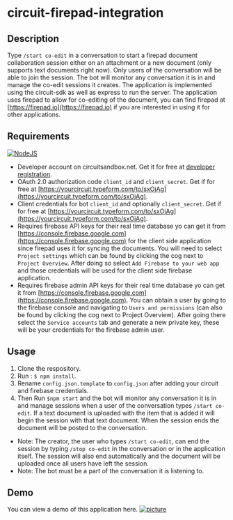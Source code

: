 circuit-firepad-integration
==================================

## Description
Type `/start co-edit` in a conversation to start a firepad document collaboration session either on an attachment or a new document (only supports text documents right now). Only users of the conversation will be able to join the session. The bot will monitor any conversation it is in and manage the co-edit sessions it creates. The application is implemented using the circuit-sdk as well as express to run the server. The application uses firepad to allow for co-editing of the document, you can find firepad at [https://firepad.io](https://firepad.io) if you are interested in using it for other applications.

## Requirements
[![NodeJS](https://img.shields.io/badge/Node.js-^7.6.0-brightgreen.svg)](https://nodejs.org) <br/>
* Developer account on circuitsandbox.net. Get it for free at [developer registration](https://circuit.github.io/).
* OAuth 2.0 authorization code `client_id` and `client_secret`. Get if for free at [https://yourcircuit.typeform.com/to/sxOjAg](https://yourcircuit.typeform.com/to/sxOjAg).
* Client credentials for bot `client_id` and optionally `client_secret`. Get if for free at [https://yourcircuit.typeform.com/to/sxOjAg](https://yourcircuit.typeform.com/to/sxOjAg).
* Requires firebase API keys for their real time database yo can get it from [https://console.firebase.google.com](https://console.firebase.google.com) for the client side application since firepad uses it for syncing the documents. You will need to select  `Project settings` which can be found by clicking the cog next to `Project Overview`. After doing so select `Add Firebase to your web app` and those credentials will be used for the client side firebase application.
* Requires firebase admin API keys for their real time database yo can get it from [https://console.firebase.google.com](https://console.firebase.google.com). You can obtain a user by going to the firebase console and navigating to `Users and permissions` (can also be found by clicking the cog next to Project Overview). After going there select the `Service accounts` tab and generate a new private key, these will be your credentials for the firebase admin user.

## Usage
1. Clone the respository.
2. Run : `$ npm install`.
3. Rename `config.json.template` to `config.json` after adding your circuit and firebase credentials.
4. Then Run `$npm start` and the bot will monitor any conversation it is in and manage sessions when a user of the conversation types `/start co-edit`. If a text document is uploaded with the item that is added it will begin the session with that text document. When the session ends the document will be posted to the conversation.
* Note: The creator, the user who types `/start co-edit`, can end the session by typing `/stop co-edit` in the conversation or in the application itself. The session will also end automatically and the document will be uploaded once all users have left the session. 
* Note: The bot must be a part of the conversation it is listening to.

## Demo
You can view a demo of this application here.
[![picture](https://img.youtube.com/vi/h9y7qKKCs-M/0.jpg)](https://www.youtube.com/watch?v=h9y7qKKCs-M)